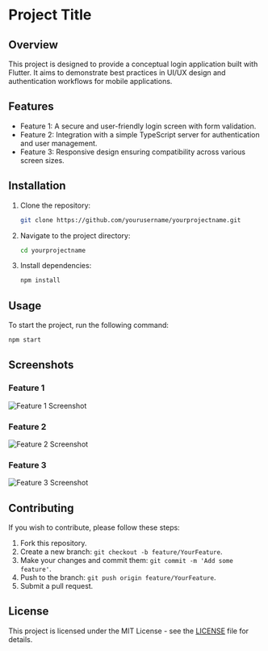 # Project Title

## Overview

This project is designed to provide a conceptual login application built with Flutter. It aims to demonstrate best practices in UI/UX design and authentication workflows for mobile applications.

## Features
- Feature 1: A secure and user-friendly login screen with form validation.
- Feature 2: Integration with a simple TypeScript server for authentication and user management.
- Feature 3: Responsive design ensuring compatibility across various screen sizes.

## Installation

1. Clone the repository:
   ```bash
   git clone https://github.com/yourusername/yourprojectname.git
   ```
2. Navigate to the project directory:
   ```bash
   cd yourprojectname
   ```
3. Install dependencies:
   ```bash
   npm install
   ```

## Usage

To start the project, run the following command:
```bash
npm start
```

## Screenshots

### Feature 1
![Feature 1 Screenshot](screenshots/feature1.png)

### Feature 2
![Feature 2 Screenshot](screenshots/feature2.png)

### Feature 3
![Feature 3 Screenshot](screenshots/feature3.png)

## Contributing

If you wish to contribute, please follow these steps:

1. Fork this repository.
2. Create a new branch: `git checkout -b feature/YourFeature`.
3. Make your changes and commit them: `git commit -m 'Add some feature'`.
4. Push to the branch: `git push origin feature/YourFeature`.
5. Submit a pull request.

## License

This project is licensed under the MIT License - see the [LICENSE](LICENSE) file for details.



